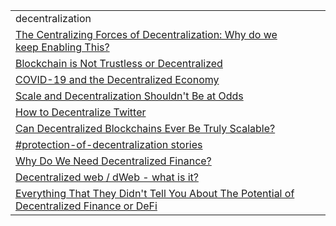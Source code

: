 
<table>
  <tr>
   <td>decentralization
   </td>
   <td>
   </td>
   <td>
   </td>
  </tr>
  <tr>
   <td><a href="https://hackernoon.com/centralizing-decentralization-why-do-we-keep-doing-this-mni3xc0">The Centralizing Forces of Decentralization: Why do we keep Enabling This?</a>
   </td>
   <td>
   </td>
   <td>
   </td>
  </tr>
  <tr>
   <td><a href="https://hackernoon.com/blockchain-is-not-trustless-or-decentralized-nj8i46ji">Blockchain is Not Trustless or Decentralized</a>
   </td>
   <td>
   </td>
   <td>
   </td>
  </tr>
  <tr>
   <td><a href="https://hackernoon.com/covid-19-and-the-decentralized-economy-lc1f3203">COVID-19 and the Decentralized Economy</a>
   </td>
   <td>
   </td>
   <td>
   </td>
  </tr>
  <tr>
   <td><a href="https://hackernoon.com/scale-and-decentralization-shouldnt-be-at-odds-jn5532fy">Scale and Decentralization Shouldn't Be at Odds</a>
   </td>
   <td>
   </td>
   <td>
   </td>
  </tr>
  <tr>
   <td><a href="https://hackernoon.com/how-to-decentralize-twitter-956a37da">How to Decentralize Twitter</a>
   </td>
   <td>
   </td>
   <td>
   </td>
  </tr>
  <tr>
   <td><a href="https://hackernoon.com/is-solving-blockchains-biggest-problem-a-realistic-possibility-x83n3z1f">Can Decentralized Blockchains Ever Be Truly Scalable?</a>
   </td>
   <td>
   </td>
   <td>
   </td>
  </tr>
  <tr>
   <td><a href="https://hackernoon.com/tagged/protection-of-decentralization">#protection-of-decentralization stories</a>
   </td>
   <td>
   </td>
   <td>
   </td>
  </tr>
  <tr>
   <td><a href="https://hackernoon.com/why-do-we-need-decentralized-finance-944532z5">Why Do We Need Decentralized Finance?</a>
   </td>
   <td>
   </td>
   <td>
   </td>
  </tr>
  <tr>
   <td><a href="https://hackernoon.com/decentralized-web-dweb-what-is-it-n86o32vf">Decentralized web / dWeb - what is it?</a>
   </td>
   <td>
   </td>
   <td>
   </td>
  </tr>
  <tr>
   <td><a href="https://hackernoon.com/everything-that-they-didnt-tell-you-about-the-potential-of-decentralized-finance-or-defi-tl493ynr">Everything That They Didn't Tell You About The Potential of Decentralized Finance or DeFi</a>
   </td>
   <td>
   </td>
   <td>
   </td>
  </tr>
</table>
